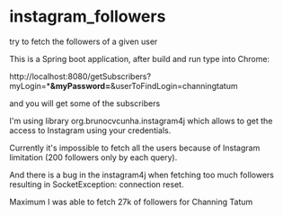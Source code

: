 # instagram_followers
try to fetch the followers of a given user

This is a Spring boot application, after build and run type into Chrome:

http://localhost:8080/getSubscribers?myLogin=*********&myPassword=********&userToFindLogin=channingtatum

and you will get some of the subscribers

I'm using library org.brunocvcunha.instagram4j which allows to get the access to Instagram using your credentials.

Currently it's impossible to fetch all the users because of Instagram limitation (200 followers only by each query). 

And there is a bug in the instagram4j when fetching too much followers resulting in SocketException: connection reset.

Maximum I was able to fetch 27k of followers for Channing Tatum
